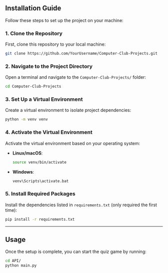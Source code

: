 ## Installation Guide

Follow these steps to set up the project on your machine:

### 1. Clone the Repository

First, clone this repository to your local machine:

```bash
git clone https://github.com/YourUsername/Computer-Club-Projects.git
```

### 2. Navigate to the Project Directory

Open a terminal and navigate to the `Computer-Club-Projects/` folder:

```bash
cd Computer-Club-Projects
```

### 3. Set Up a Virtual Environment

Create a virtual environment to isolate project dependencies:

```bash
python -m venv venv
```

### 4. Activate the Virtual Environment

Activate the virtual environment based on your operating system:

- **Linux/macOS**:

  ```bash
  source venv/bin/activate
  ```

- **Windows**:
  ```bash
  venv\Scripts\activate.bat
  ```

### 5. Install Required Packages

Install the dependencies listed in `requirements.txt` (only required the first time):

```bash
pip install -r requirements.txt
```

---

## Usage

Once the setup is complete, you can start the quiz game by running:

```bash
cd API/
python main.py
```
